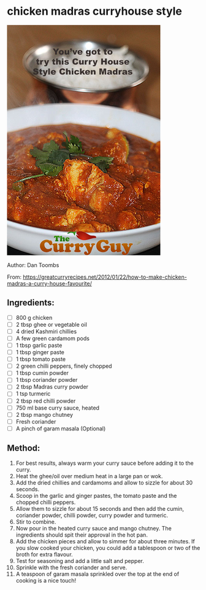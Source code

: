 # chicken madras curryhouse style
![](../images/chicken-madras-curryhouse-style.jpg)

Author: Dan Toombs

From: https://greatcurryrecipes.net/2012/01/22/how-to-make-chicken-madras-a-curry-house-favourite/

## Ingredients:
- [ ] 800 g chicken
- [ ] 2 tbsp ghee or vegetable oil
- [ ] 4 dried Kashmiri chillies
- [ ] A few green cardamom pods
- [ ] 1 tbsp garlic paste
- [ ] 1 tbsp ginger paste
- [ ] 1 tbsp tomato paste
- [ ] 2 green chilli peppers, finely chopped
- [ ] 1 tbsp cumin powder
- [ ] 1 tbsp coriander powder
- [ ] 2 tbsp Madras curry powder
- [ ] 1 tsp turmeric
- [ ] 2 tbsp red chilli powder
- [ ] 750 ml base curry sauce, heated
- [ ] 2 tbsp mango chutney
- [ ] Fresh coriander
- [ ] A pinch of garam masala (Optional)

## Method:
1. For best results, always warm your curry sauce before adding it to the curry.
2. Heat the ghee/oil over medium heat in a large pan or wok.
3. Add the dried chillies and cardamoms and allow to sizzle for about 30 seconds.
4. Scoop in the garlic and ginger pastes, the tomato paste and the chopped chilli peppers.
5. Allow them to sizzle for about 15 seconds and then add the cumin, coriander powder, chilli powder, curry powder and turmeric.
6. Stir to combine.
7. Now pour in the heated curry sauce and mango chutney. The ingredients should spit their approval in the hot pan.
8. Add the chicken pieces and allow to simmer for about three minutes. If you slow cooked your chicken, you could add a tablespoon or two of the broth for extra flavour.
9. Test for seasoning and add a little salt and pepper.
10. Sprinkle with the fresh coriander and serve.
11. A teaspoon of garam masala sprinkled over the top at the end of cooking is a nice touch!